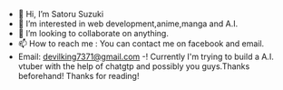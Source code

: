 - 👋 Hi, I’m Satoru Suzuki
- 👀 I’m interested in web development,anime,manga and A.I.
- 💞️ I’m looking to collaborate on anything.
- 📫 How to reach me : You can contact me on facebook and email. 
- Email: devilking7371@gmail.com
-! Currently I'm trying to build a A.I. vtuber with the help of chatgtp and possibly you guys.Thanks beforehand! 
 Thanks for reading!
